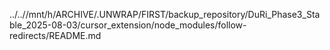 ../..//mnt/h/ARCHIVE/.UNWRAP/FIRST/backup_repository/DuRi_Phase3_Stable_2025-08-03/cursor_extension/node_modules/follow-redirects/README.md